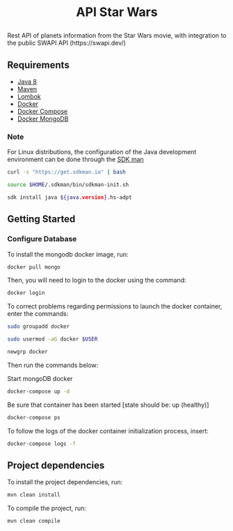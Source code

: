 # <p align="center"> API Star Wars </p>

<p align="justify"> 
Rest API of planets information from the Star Wars movie, with integration to the public SWAPI API (https://swapi.dev/) </p>

## Requirements

* [Java 8](https://www.oracle.com/technetwork/pt/java/javase/downloads/jdk8-downloads-2133151.html)
* [Maven](https://maven.apache.org/download.cgi)
* [Lombok](https://projectlombok.org/download)
* [Docker](https://www.docker.com/products/docker-desktop)
* [Docker Compose](https://docs.docker.com/compose/install/)
* [Docker MongoDB](https://hub.docker.com/_/mongo)

### Note
For Linux distributions, the configuration of the Java development environment can be done through the [SDK man](https://sdkman.io/)
```sh
curl -s "https://get.sdkman.io" | bash
```
```sh
source $HOME/.sdkman/bin/sdkman-init.sh
```
```sh
sdk install java ${java.version}.hs-adpt
```

## Getting Started

### Configure Database

<p align="justify"> <p align="justify"> To install the mongodb docker image, run: 

```sh
docker pull mongo
```

Then, you will need to login to the docker using the command:
```sh
docker login
```

To correct problems regarding permissions to launch the docker container, enter the commands:

```sh
sudo groupadd docker
```
```sh
sudo usermod -aG docker $USER
```
```sh
newgrp docker
```

Then run the commands below: </p>

Start mongoDB docker
```sh
docker-compose up -d
```

Be sure that container has been started [state should be: up (healthy)]
```sh
docker-compose ps
```

To follow the logs of the docker container initialization process, insert:
```sh
docker-compose logs -f
```

## Project dependencies

To install the project dependencies, run:

```sh
mvn clean install
```

To compile the project, run:
```sh
mvn clean compile
```

